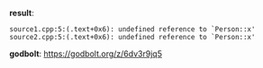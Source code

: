 **result**:
```
source1.cpp:5:(.text+0x6): undefined reference to `Person::x'
source2.cpp:5:(.text+0x6): undefined reference to `Person::x'
```
**godbolt**: https://godbolt.org/z/6dv3r9jq5
